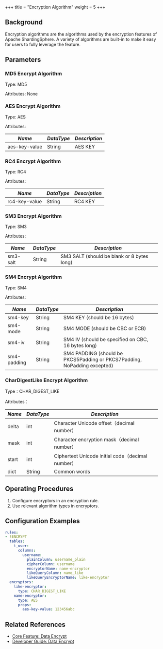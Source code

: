 +++
title = "Encryption Algorithm"
weight = 5
+++

## Background
Encryption algorithms are the algorithms used by the encryption features of Apache ShardingSphere. A variety of algorithms are built-in to make it easy for users to fully leverage the feature.

## Parameters
### MD5 Encrypt Algorithm

Type: MD5

Attributes: None

### AES Encrypt Algorithm

Type: AES

Attributes:

| *Name*        | *DataType* | *Description* |
| ------------- | ---------- | ------------- |
| aes-key-value | String     | AES KEY       |

### RC4 Encrypt Algorithm

Type: RC4

Attributes:

| *Name*        | *DataType* | *Description* |
| ------------- | ---------- | ------------- |
| rc4-key-value | String     | RC4 KEY       |

### SM3 Encrypt Algorithm

Type: SM3

Attributes:

| *Name*        | *DataType* | *Description* |
| ------------- | ---------- | ------------- |
| sm3-salt      | String     | SM3 SALT (should be blank or 8 bytes long)      |

### SM4 Encrypt Algorithm

Type: SM4

Attributes:

| *Name*        | *DataType* | *Description* |
| ------------- | ---------- | ------------- |
| sm4-key       | String     | SM4 KEY (should be 16 bytes) |
| sm4-mode      | String     | SM4 MODE (should be CBC or ECB) |
| sm4-iv        | String     | SM4 IV (should be specified on CBC, 16 bytes long)|
| sm4-padding   | String     | SM4 PADDING (should be PKCS5Padding or PKCS7Padding, NoPadding excepted)|

### CharDigestLike Encrypt Algorithm

Type：CHAR_DIGEST_LIKE

Attributes：

| *Name* | *DataType* | *Description*                                   |
| -------- | ------------ | ------------------------------------------------- |
| delta    | int          | Character Unicode offset（decimal number）        |
| mask     | int          | Character encryption mask（decimal number）       |
| start    | int          | Ciphertext Unicode initial code（decimal number） |
| dict     | String       | Common words                                      |

## Operating Procedures
1. Configure encryptors in an encryption rule.
2. Use relevant algorithm types in encryptors.

## Configuration Examples
```yaml
rules:
- !ENCRYPT
  tables:
    t_user:
      columns:
        username:
          plainColumn: username_plain
          cipherColumn: username
          encryptorName: name-encryptor
          likeQueryColumn: name_like
          likeQueryEncryptorName: like-encryptor
  encryptors:
    like-encryptor:
      type: CHAR_DIGEST_LIKE
    name-encryptor:
      type: AES
      props:
        aes-key-value: 123456abc
```

## Related References
- [Core Feature: Data Encrypt](/en/features/encrypt/)
- [Developer Guide: Data Encrypt](/en/dev-manual/encrypt/)
